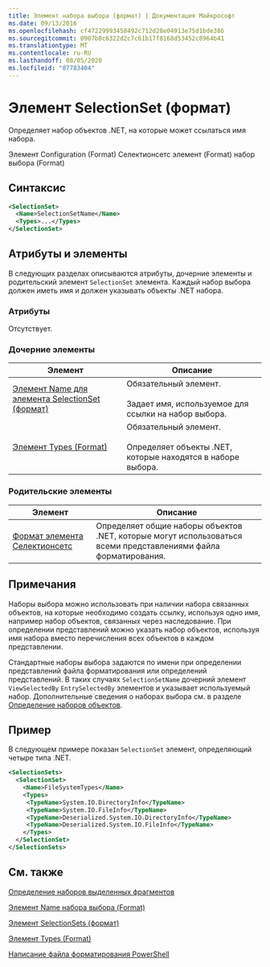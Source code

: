 ```yaml
---
title: Элемент набора выбора (формат) | Документация Майкрософт
ms.date: 09/13/2016
ms.openlocfilehash: cf47229993458492c712d28e04913e75d1bde386
ms.sourcegitcommit: 0907b8c6322d2c7c61b17f8168d53452c8964b41
ms.translationtype: MT
ms.contentlocale: ru-RU
ms.lasthandoff: 08/05/2020
ms.locfileid: "87783404"
---
```

# <a name="selectionset-element-format"></a>Элемент SelectionSet (формат)

Определяет набор объектов .NET, на которые может ссылаться имя набора.

Элемент Configuration (Format) Селектионсетс элемент (Format) набор выбора (Format)

## <a name="syntax"></a>Синтаксис

```xml
<SelectionSet>
  <Name>SelectionSetName</Name>
  <Types>...</Types>
</SelectionSet>
```

## <a name="attributes-and-elements"></a>Атрибуты и элементы

В следующих разделах описываются атрибуты, дочерние элементы и родительский элемент `SelectionSet` элемента. Каждый набор выбора должен иметь имя и должен указывать объекты .NET набора.

### <a name="attributes"></a>Атрибуты

Отсутствует.

### <a name="child-elements"></a>Дочерние элементы

|Элемент|Описание|
|-------------|-----------------|
|[Элемент Name для элемента SelectionSet (формат)](./name-element-for-selectionset-format.md)|Обязательный элемент.<br /><br /> Задает имя, используемое для ссылки на набор выбора.|
|[Элемент Types (Format)](./types-element-for-selectionset-format.md)|Обязательный элемент.<br /><br /> Определяет объекты .NET, которые находятся в наборе выбора.|

### <a name="parent-elements"></a>Родительские элементы

|Элемент|Описание|
|-------------|-----------------|
|[Формат элемента Селектионсетс](./selectionsets-element-format.md)|Определяет общие наборы объектов .NET, которые могут использоваться всеми представлениями файла форматирования.|

## <a name="remarks"></a>Примечания

Наборы выбора можно использовать при наличии набора связанных объектов, на которые необходимо создать ссылку, используя одно имя, например набор объектов, связанных через наследование. При определении представлений можно указать набор объектов, используя имя набора вместо перечисления всех объектов в каждом представлении.

Стандартные наборы выбора задаются по имени при определении представлений файла форматирования или определений представлений. В таких случаях `SelectionSetName` дочерний элемент `ViewSelectedBy` `EntrySelectedBy` элементов и указывает используемый набор. Дополнительные сведения о наборах выбора см. в разделе [Определение наборов объектов](./defining-selection-sets.md).

## <a name="example"></a>Пример

В следующем примере показан `SelectionSet` элемент, определяющий четыре типа .NET.

```xml
<SelectionSets>
  <SelectionSet>
    <Name>FileSystemTypes</Name>
    <Types>
     <TypeName>System.IO.DirectoryInfo</TypeName>
     <TypeName>System.IO.FileInfo</TypeName>
     <TypeName>Deserialized.System.IO.DirectoryInfo</TypeName>
     <TypeName>Deserialized.System.IO.FileInfo</TypeName>
    </Types>
  </SelectionSet>
</SelectionSets>
```

## <a name="see-also"></a>См. также

[Определение наборов выделенных фрагментов](./defining-selection-sets.md)

[Элемент Name набора выбора (Format)](./name-element-for-selectionset-format.md)

[Элемент SelectionSets (формат)](./selectionsets-element-format.md)

[Элемент Types (Format)](./types-element-for-selectionset-format.md)

[Написание файла форматирования PowerShell](./writing-a-powershell-formatting-file.md)

